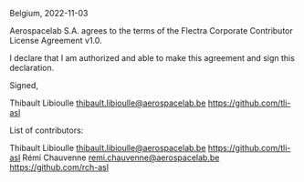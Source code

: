 Belgium, 2022-11-03

Aerospacelab S.A. agrees to the terms of the Flectra Corporate Contributor License
Agreement v1.0.

I declare that I am authorized and able to make this agreement and sign this
declaration.

Signed,

Thibault Libioulle thibault.libioulle@aerospacelab.be https://github.com/tli-asl

List of contributors:

Thibault Libioulle thibault.libioulle@aerospacelab.be https://github.com/tli-asl
Rémi Chauvenne remi.chauvenne@aerospacelab.be https://github.com/rch-asl

